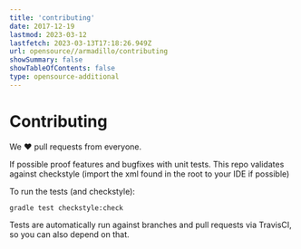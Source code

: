 ```yaml
---
title: 'contributing'
date: 2017-12-19
lastmod: 2023-03-12
lastfetch: 2023-03-13T17:18:26.949Z
url: opensource//armadillo/contributing
showSummary: false
showTableOfContents: false
type: opensource-additional
---
```

# Contributing

We ❤ pull requests from everyone.

If possible proof features and bugfixes with unit tests.
This repo validates against checkstyle (import the xml found in the root to your IDE if possible)

To run the tests (and checkstyle):

```shell
gradle test checkstyle:check
```

Tests are automatically run against branches and pull requests
via TravisCI, so you can also depend on that.
